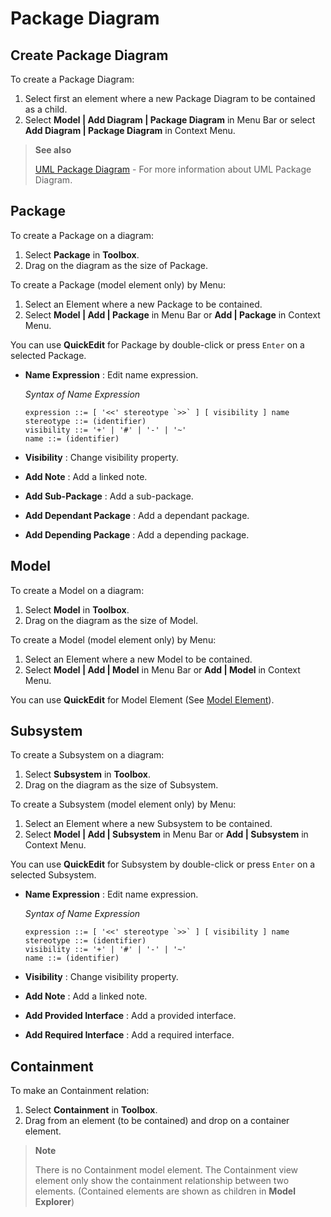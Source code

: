 # Package Diagram

## Create Package Diagram

To create a Package Diagram:

1. Select first an element where a new Package Diagram to be contained as a child.
2. Select **Model \| Add Diagram \| Package Diagram** in Menu Bar or select **Add Diagram \| Package Diagram** in Context Menu.

> **See also**
>
> [UML Package Diagram](http://www.uml-diagrams.org/package-diagrams-overview.html) - For more information about UML Package Diagram.

## Package

To create a Package on a diagram:

1. Select **Package** in **Toolbox**.
2. Drag on the diagram as the size of Package.

To create a Package \(model element only\) by Menu:

1. Select an Element where a new Package to be contained.
2. Select **Model \| Add \| Package** in Menu Bar or **Add \| Package** in Context Menu.

You can use **QuickEdit** for Package by double-click or press `Enter` on a selected Package.

* **Name Expression** : Edit name expression.

  _Syntax of Name Expression_

  ```text
  expression ::= [ '<<' stereotype `>>` ] [ visibility ] name
  stereotype ::= (identifier)
  visibility ::= '+' | '#' | '-' | '~'
  name ::= (identifier)
  ```

* **Visibility** : Change visibility property.
* **Add Note** : Add a linked note.
* **Add Sub-Package** : Add a sub-package.
* **Add Dependant Package** : Add a dependant package.
* **Add Depending Package** : Add a depending package.

## Model

To create a Model on a diagram:

1. Select **Model** in **Toolbox**.
2. Drag on the diagram as the size of Model.

To create a Model \(model element only\) by Menu:

1. Select an Element where a new Model to be contained.
2. Select **Model \| Add \| Model** in Menu Bar or **Add \| Model** in Context Menu.

You can use **QuickEdit** for Model Element \(See [Model Element](class-diagram.md#model-element)\).

## Subsystem

To create a Subsystem on a diagram:

1. Select **Subsystem** in **Toolbox**.
2. Drag on the diagram as the size of Subsystem.

To create a Subsystem \(model element only\) by Menu:

1. Select an Element where a new Subsystem to be contained.
2. Select **Model \| Add \| Subsystem** in Menu Bar or **Add \| Subsystem** in Context Menu.

You can use **QuickEdit** for Subsystem by double-click or press `Enter` on a selected Subsystem.

* **Name Expression** : Edit name expression.

  _Syntax of Name Expression_

  ```text
  expression ::= [ '<<' stereotype `>>` ] [ visibility ] name
  stereotype ::= (identifier)
  visibility ::= '+' | '#' | '-' | '~'
  name ::= (identifier)
  ```

* **Visibility** : Change visibility property.
* **Add Note** : Add a linked note.
* **Add Provided Interface** : Add a provided interface.
* **Add Required Interface** : Add a required interface.

## Containment

To make an Containment relation:

1. Select **Containment** in **Toolbox**.
2. Drag from an element \(to be contained\) and drop on a container element.

> **Note**
>
> There is no Containment model element. The Containment view element only show the containment relationship between two elements. \(Contained elements are shown as children in **Model Explorer**\)

